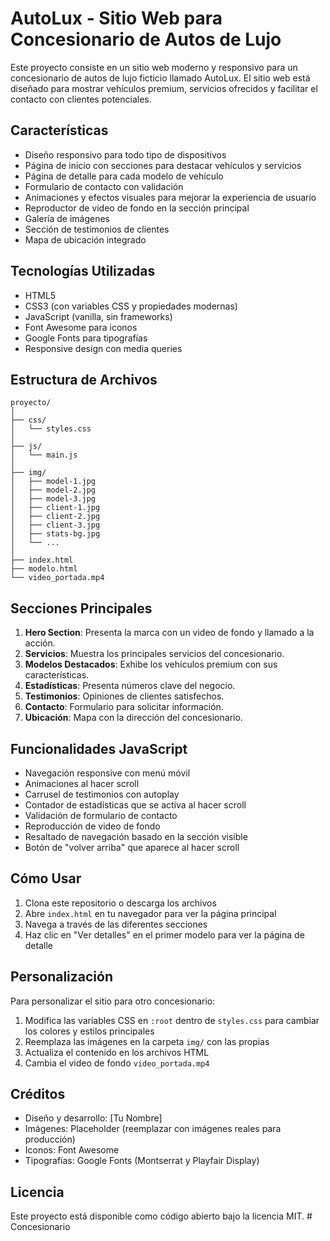 # AutoLux - Sitio Web para Concesionario de Autos de Lujo

Este proyecto consiste en un sitio web moderno y responsivo para un concesionario de autos de lujo ficticio llamado AutoLux. El sitio web está diseñado para mostrar vehículos premium, servicios ofrecidos y facilitar el contacto con clientes potenciales.

## Características

- Diseño responsivo para todo tipo de dispositivos
- Página de inicio con secciones para destacar vehículos y servicios
- Página de detalle para cada modelo de vehículo
- Formulario de contacto con validación
- Animaciones y efectos visuales para mejorar la experiencia de usuario
- Reproductor de video de fondo en la sección principal
- Galería de imágenes
- Sección de testimonios de clientes
- Mapa de ubicación integrado

## Tecnologías Utilizadas

- HTML5
- CSS3 (con variables CSS y propiedades modernas)
- JavaScript (vanilla, sin frameworks)
- Font Awesome para iconos
- Google Fonts para tipografías
- Responsive design con media queries

## Estructura de Archivos

```
proyecto/
│
├── css/
│   └── styles.css
│
├── js/
│   └── main.js
│
├── img/
│   ├── model-1.jpg
│   ├── model-2.jpg
│   ├── model-3.jpg
│   ├── client-1.jpg
│   ├── client-2.jpg
│   ├── client-3.jpg
│   ├── stats-bg.jpg
│   └── ...
│
├── index.html
├── modelo.html
└── video_portada.mp4
```

## Secciones Principales

1. **Hero Section**: Presenta la marca con un video de fondo y llamado a la acción.
2. **Servicios**: Muestra los principales servicios del concesionario.
3. **Modelos Destacados**: Exhibe los vehículos premium con sus características.
4. **Estadísticas**: Presenta números clave del negocio.
5. **Testimonios**: Opiniones de clientes satisfechos.
6. **Contacto**: Formulario para solicitar información.
7. **Ubicación**: Mapa con la dirección del concesionario.

## Funcionalidades JavaScript

- Navegación responsive con menú móvil
- Animaciones al hacer scroll
- Carrusel de testimonios con autoplay
- Contador de estadísticas que se activa al hacer scroll
- Validación de formulario de contacto
- Reproducción de video de fondo
- Resaltado de navegación basado en la sección visible
- Botón de "volver arriba" que aparece al hacer scroll

## Cómo Usar

1. Clona este repositorio o descarga los archivos
2. Abre `index.html` en tu navegador para ver la página principal
3. Navega a través de las diferentes secciones
4. Haz clic en "Ver detalles" en el primer modelo para ver la página de detalle

## Personalización

Para personalizar el sitio para otro concesionario:

1. Modifica las variables CSS en `:root` dentro de `styles.css` para cambiar los colores y estilos principales
2. Reemplaza las imágenes en la carpeta `img/` con las propias
3. Actualiza el contenido en los archivos HTML
4. Cambia el video de fondo `video_portada.mp4`

## Créditos

- Diseño y desarrollo: [Tu Nombre]
- Imágenes: Placeholder (reemplazar con imágenes reales para producción)
- Iconos: Font Awesome
- Tipografías: Google Fonts (Montserrat y Playfair Display)

## Licencia

Este proyecto está disponible como código abierto bajo la licencia MIT.
#   C o n c e s i o n a r i o  
 